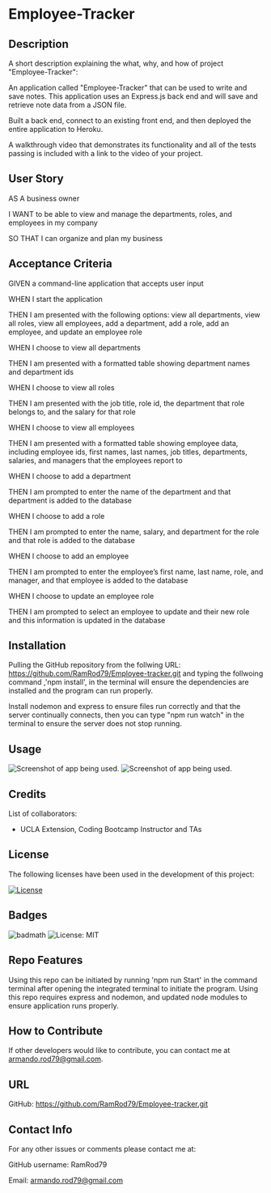 # Employee-Tracker

## Description

A short description explaining the what, why, and how of project "Employee-Tracker":

An application called "Employee-Tracker" that can be used to write and save notes. This application uses an Express.js back end and will save and retrieve note data from a JSON file.

Built a back end, connect to an existing front end, and then deployed the entire application to Heroku.

A walkthrough video that demonstrates its functionality and all of the tests passing is included with a link to the video of your project. 

## User Story

AS A business owner

I WANT to be able to view and manage the departments, roles, and employees in my company

SO THAT I can organize and plan my business

## Acceptance Criteria

GIVEN a command-line application that accepts user input

WHEN I start the application

THEN I am presented with the following options: view all departments, view all roles, view all employees, add a department, add a role, add an employee, and update an employee role

WHEN I choose to view all departments

THEN I am presented with a formatted table showing department names and department ids

WHEN I choose to view all roles

THEN I am presented with the job title, role id, the department that role belongs to, and the salary for that role

WHEN I choose to view all employees

THEN I am presented with a formatted table showing employee data, including employee ids, first names, last names, job titles, departments, salaries, and managers that the employees report to

WHEN I choose to add a department

THEN I am prompted to enter the name of the department and that department is added to the database

WHEN I choose to add a role

THEN I am prompted to enter the name, salary, and department for the role and that role is added to the database

WHEN I choose to add an employee

THEN I am prompted to enter the employee’s first name, last name, role, and manager, and that employee is added to the database

WHEN I choose to update an employee role

THEN I am prompted to select an employee to update and their new role and this information is updated in the database

## Installation

Pulling the GitHub repository from the follwing URL: https://github.com/RamRod79/Employee-tracker.git and typing the follwoing command ,'npm install', in the terminal will ensure the dependencies are installed and the program can run properly.

Install nodemon and express to ensure files run correctly and that the server continually connects, then you can type "npm run watch" in the terminal to ensure the server does not stop running.

## Usage

![Screenshot of app being used.](./public/assets/images/Screenshot01.jpg)
![Screenshot of app being used.](./public/assets/images/Screenshot02.jpg)

## Credits

List of collaborators:

- UCLA Extension, Coding Bootcamp Instructor and TAs

## License

The following licenses have been used in the development of this project:

[![License](https://img.shields.io/badge/License-MIT-success)](https://opensource.org/licenses/MIT)

## Badges

![badmath](https://img.shields.io/github/languages/top/lernantino/badmath)
![License: MIT](https://img.shields.io/badge/License-MIT-success)

## Repo Features

Using this repo can be initiated by running 'npm run Start' in the command terminal after opening the integrated terminal to initiate the program. Using this repo requires express and nodemon, and updated node modules to ensure application runs properly.

## How to Contribute

If other developers would like to contribute, you can contact me at armando.rod79@gmail.com.

## URL
GitHub: https://github.com/RamRod79/Employee-tracker.git

## Contact Info

For any other issues or comments please contact me at:

GitHub username: RamRod79

Email: armando.rod79@gmail.com